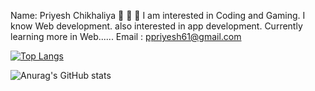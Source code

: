Name: Priyesh Chikhaliya 👋 👋 👋
I am interested in Coding and Gaming.
I know Web development.
also interested in app development.
Currently learning more in Web......
Email : ppriyesh61@gmail.com

[![Top Langs](https://github-readme-stats.vercel.app/api/top-langs/?username=Priyeshchikhaliya)](https://github.com/Priyeshchikhaliya/github-readme-stats)

![Anurag's GitHub stats](https://github-readme-stats.vercel.app/api?username=Priyeshchikhaliya&show_icons=true&theme=vuw&hide=stars,prs)
